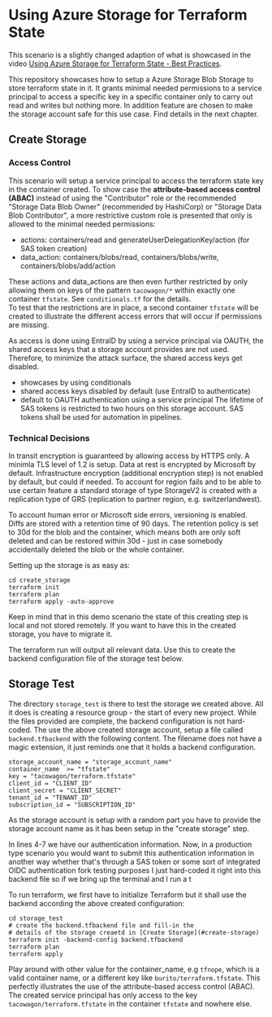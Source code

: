 # Using Azure Storage for Terraform State

This scenario is a slightly changed adaption of what is showcased in the video
[Using Azure Storage for Terraform State - Best Practices](https://www.youtube.com/watch?v=iVyKvopGnrQ).

This repository showcases how to setup a Azure Storage Blob Storage to store
terraform state in it. It grants minimal needed permissions to a service
principal to access a specific key in a specific container only to carry out
read and writes but nothing more. In addition feature are chosen to make the
storage account safe for this use case. Find details in the next chapter.

## Create Storage

### Access Control

This scenario will setup a service principal to access the terraform state key
in the container created. To show case the **attribute-based access control (ABAC)**
instead of using the "Contributor" role or the recommended "Storage Data Blob Owner"
(recommended by HashiCorp) or "Storage Data Blob Contributor", a more
restrictive custom role is presented that only is allowed to the minimal needed permissions:

- actions: containers/read and generateUserDelegationKey/action (for SAS token
  creation)
- data_action: containers/blobs/read, containers/blobs/write,
  containers/blobs/add/action

These actions and data_actions are then even further restricted by only allowing
them on keys of the pattern `tacowagon/*` within exactly one container
`tfstate`. See `conditionals.tf` for the details.  
To test that the restrictions are in place, a second container `tfstate` will be
created to illustrate the different access errors that will occur if permissions
are missing.

As access is done using EntraID by using a service principal via OAUTH, the
shared access keys that a storage account provides are not used. Therefore, to
minimize the attack surface, the shared access keys get disabled.

- showcases  by using conditionals
- shared access keys disabled by default (use EntraID to authenticate)
- default to OAUTH authentication using a service principal
The lifetime of SAS tokens is restricted to two hours on this storage account.
SAS tokens shall be used for automation in pipelines.


### Technical Decisions

In transit encryption is guaranteed by allowing access by HTTPS only. A minimla
TLS level of 1.2 is setup. Data at rest is encrypted by Microsoft by default.
Infrastructure encryption (additional encryption step) is not enabled by
default, but could if needed.  To account for region fails and to be able to use
certain feature a standard storage of type StorageV2 is created with a
replication type of GRS (replication to partner region, e.g. switzerlandwest).

To account human error or Microsoft side errors, versioning is enabled. Diffs
are stored with a retention time of 90 days. The retention policy is set to 30d
for the blob and the container, which means both are only soft deleted and can
be restored within 30d - just in case somebody accidentally deleted the blob or
the whole container.

Setting up the storage is as easy as:

    cd create_storage
    terraform init
    terraform plan
    terraform apply -auto-approve

Keep in mind that in this demo scenario the state of this creating step is local
and not stored remotely. If you want to have this in the created storage, you
have to migrate it.

The terraform run will output all relevant data. Use this to create the backend
configuration file of the storage test below.

## Storage Test

The directory `storage_test` is there to test the storage we
created above. All it does is creating a resource group - the start of every new
project. While the files provided are complete, the backend configuration is not
hard-coded. The use the above created storage account, setup a file called
`backend.tfbackend` with the following content. The filename does not have a
magic extension, it just reminds one that it holds a backend configuration.

    storage_account_name = "storage_account_name"
    container_name  >= "tfstate"
    key = "tacowagon/terraform.tfstate"
    client_id = "CLIENT_ID"
    client_secret = "CLIENT_SECRET"
    tenant_id = "TENANT_ID"
    subscription_id = "SUBSCRIPTION_ID"

As the storage account is setup with a random part you have to provide the
storage account name as it has been setup in the "create storage" step.

In lines 4-7 we have our authentication information. Now, in a production type
scenario you would want to submit this authentication information in another way
whether that's through a SAS token or some sort of integrated OIDC
authentication fork testing purposes I just hard-coded it right into this backend
file so if we bring up the terminal and I run a t

To run terraform, we first have to initialize Terraform but it shall use the
backend according the above created configuration:

    cd storage_test
    # create the backend.tfbackend file and fill-in the
    # details of the storage creaetd in [Create Storage](#create-storage)
    terraform init -backend-config backend.tfbackend
    terraform plan
    terraform apply

Play around with other value for the container_name, e.g `tfnope`, which is a valid
container name, or a different key like `burito/terraform.tfstate`. This
perfectly illustrates the use of the attribute-based access control (ABAC). The
created service principal has only access to the key
`tacowagon/terraform.tfstate` in the container `tfstate` and nowhere else.
